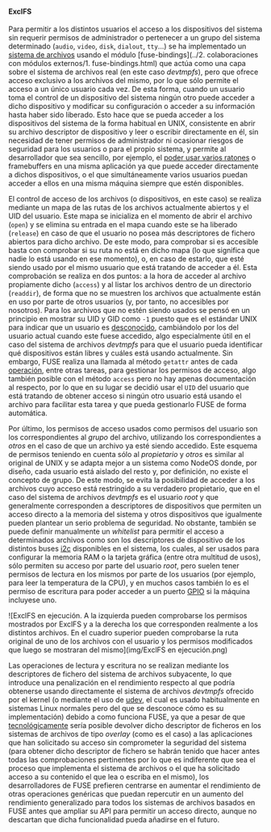 #### ExclFS

Para permitir a los distintos usuarios el acceso a los dispositivos del sistema
sin requerir permisos de administrador o pertenecer a un grupo del sistema
determinado (`audio`, `video`, `disk`, `dialout`, `tty`...) se ha implementado
un [sistema de archivos](https://github.com/NodeOS/ExclFS) usando el módulo
[fuse-bindings](../2. colaboraciones con módulos externos/1. fuse-bindings.html)
que actúa como una capa sobre el sistema de archivos real (en este caso
*devtmpfs*), pero que ofrece acceso exclusivo a los archivos del mismo, por lo
que sólo permite el acceso a un único usuario cada vez. De esta forma, cuando un
usuario toma el control de un dispositivo del sistema ningún otro puede acceder
a dicho dispositivo y modificar su configuración o acceder a su información
hasta haber sido liberado. Esto hace que se pueda acceder a los dispositivos del
sistema de la forma habitual en UNIX, consistente en abrir su archivo descriptor
de dispositivo y leer o escribir directamente en él, sin necesidad de tener
permisos de administrador ni ocasionar riesgos de seguridad para los usuarios o
para el propio sistema, y permite al desarrollador que sea sencillo, por ejemplo,
el [poder usar varios ratones](https://github.com/NodeOS/NodeOS/issues/69) o
framebuffers en una misma aplicación ya que puede acceder directamente a dichos
dispositivos, o el que simultáneamente varios usuarios puedan acceder a ellos en
una misma máquina siempre que estén disponibles.

El control de acceso de los archivos (o dispositivos, en este caso) se realiza
mediante un mapa de las rutas de los archivos actualmente abiertos y el UID del
usuario. Este mapa se inicializa en el momento de abrir el archivo (`open`) y se
elimina su entrada en el mapa cuando este se ha liberado (`release`) en caso de
que el usuario no posea más descriptores de fichero abiertos para dicho archivo.
De este modo, para comprobar si es accesible basta con comprobar si su ruta no
está en dicho mapa (lo que significa que nadie lo está usando en ese momento),
o, en caso de estarlo, que esté siendo usado por el mismo usuario que está
tratando de acceder a él. Esta comprobación se realiza en dos puntos: a la hora
de acceder al archivo propiamente dicho (`access`) y al listar los archivos
dentro de un directorio (`readdir`), de forma que no se muestren los archivos
que actualmente están en uso por parte de otros usuarios (y, por tanto, no
accesibles por nosotros). Para los archivos que no estén siendo usados se pensó
en un principio en mostrar su UID y GID como `-1` puesto que es el estándar UNIX
para indicar que un usuario es
[desconocido](http://superuser.com/a/706343/369985), cambiándolo por los del
usuario actual cuando este fuese accedido, algo especialmente útil en el caso
del sistema de archivos *devtmpfs* para que el usuario pueda identificar qué
dispositivos están libres y cuáles está usando actualmente. Sin embargo, FUSE
realiza una llamada al método `getattr` antes de cada
[operación](http://sourceforge.net/p/fuse/wiki/FuseInvariants), entre otras
tareas, para gestionar los permisos de acceso, algo también posible con el
método `access` pero no hay apenas documentación al respecto, por lo que en su
lugar se decidió usar el `UID` del usuario que está tratando de obtener acceso
si ningún otro usuario está usando el archivo para facilitar esta tarea y que
pueda gestionarlo FUSE de forma automática.

Por último, los permisos de acceso usados como permisos del usuario son los
correspondientes al *grupo* del archivo, utilizando los correspondientes a
*otros* en el caso de que un archivo ya esté siendo accedido. Este esquema de
permisos teniendo en cuenta sólo al *propietario* y *otros* es similar al
original de UNIX y se adapta mejor a un sistema como NodeOS donde, por diseño,
cada usuario está aislado del resto y, por definición, no existe el concepto de
grupo. De este modo, se evita la posibilidad de acceder a los archivos cuyo
acceso está restringido a su verdadero propietario, que en el caso del sistema
de archivos *devtmpfs* es el usuario *root* y que generalmente corresponden a
descriptores de dispositivos que permiten un acceso directo a la memoria del
sistema y otros dispositivos que igualmente pueden plantear un serio problema de
seguridad. No obstante, también se puede definir manualmente un *whitelist* para
permitir el acceso a determinados archivos como son los descriptores de
dispositivo de los distintos buses [i2c](http://www.i2c-bus.org) disponibles en
el sistema, los cuales, al ser usados para configurar la memoria RAM o la
tarjeta gráfica (entre otra multitud de usos), sólo permiten su acceso por parte
del usuario *root*, pero suelen tener permisos de lectura en los mismos por
parte de los usuarios (por ejemplo, para leer la temperatura de la CPU), y en
muchos casos también lo es el permiso de escritura para poder acceder a un
puerto [GPIO](https://es.wikipedia.org/wiki/GPIO) si la máquina incluyese uno.

![ExclFS en ejecución. A la izquierda pueden comprobarse los permisos mostrados por ExclFS y a la derecha los que corresponden realmente a los distintos archivos. En el cuadro superior pueden comprobarse la ruta original de uno de los archivos con el usuario y los permisos modificados que luego se mostraran del mismo](img/ExclFS en ejecución.png)

Las operaciones de lectura y escritura no se realizan mediante los descriptores
de fichero del sistema de archivos subyacente, lo que introduce una penalización
en el rendimiento respecto al que podría obtenerse usando directamente el
sistema de archivos *devtmpfs* ofrecido por el kernel (o mediante el uso de
[udev](https://www.kernel.org/pub/linux/utils/kernel/hotplug/udev/udev.html), el
cual es usado habitualmente en sistemas Linux normales pero del que se desconoce
cómo es su implementación) debido a como funciona FUSE, ya que a pesar de que
[tecnológicamente](http://fuse.996288.n3.nabble.com/Passthrough-file-descriptor-patch-tp8002.html)
sería posible devolver dicho descriptor de ficheros en los sistemas de archivos
de tipo *overlay* (como es el caso) a las aplicaciones que han solicitado su
acceso sin comprometer la seguridad del sistema (para obtener dicho descriptor
de fichero se habrán tenido que hacer antes todas las comprobaciones pertinentes
por lo que es indiferente que sea el proceso que implementa el sistema de
archivos o el que ha solicitado acceso a su contenido el que lea o escriba en el
mismo), los desarrolladores de FUSE prefieren centrarse en aumentar el
rendimiento de otras operaciones genéricas que puedan repercutir en un aumento
del rendimiento generalizado para todos los sistemas de archivos basados en FUSE
antes que ampliar su API para permitir un acceso directo, aunque no descartan
que dicha funcionalidad pueda añadirse en el futuro.
